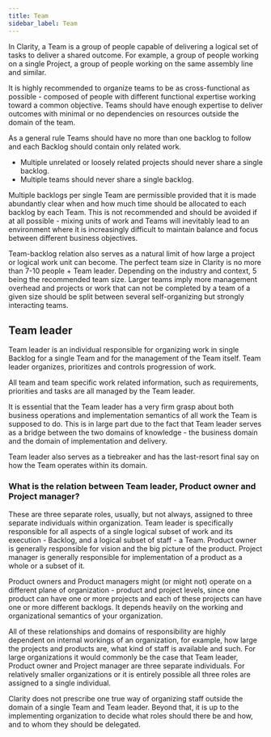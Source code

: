 ```yaml
---
title: Team
sidebar_label: Team
---
```


In Clarity, a Team is a group of people capable of delivering a logical set of tasks to deliver a shared outcome. For example, a group of people working on a single Project, a group of people working on the same assembly line and similar.

It is highly recommended to organize teams to be as cross-functional as possible - composed of people with different functional expertise working toward a common objective. Teams should have enough expertise to deliver outcomes with minimal or no dependencies on resources outside the domain of the team.

As a general rule Teams should have no more than one backlog to follow and each Backlog should contain only related work.

- Multiple unrelated or loosely related projects should never share a single backlog.
- Multiple teams should never share a single backlog.

Multiple backlogs per single Team are permissible provided that it is made abundantly clear when and how much time should be allocated to each backlog by each Team. This is not recommended and should be avoided if at all possible - mixing units of work and Teams will inevitably lead to an environment where it is increasingly difficult to maintain balance and focus between different business objectives.

Team-backlog relation also serves as a natural limit of how large a project or logical work unit can become. The perfect team size in Clarity is no more than 7-10 people + Team leader. Depending on the industry and context, 5 being the recommended team size. Larger teams imply more management overhead and projects or work that can not be completed by a team of a given size should be split between several self-organizing but strongly interacting teams.

## Team leader

Team leader is an individual responsible for organizing work in single Backlog for a single Team and for the management of the Team itself. Team leader organizes, prioritizes and controls progression of work.

All team and team specific work related information, such as requirements, priorities and tasks are all managed by the Team leader.

It is essential that the Team leader has a very firm grasp about both business operations and implementation semantics of all work the Team is supposed to do. This is in large part due to the fact that Team leader serves as a bridge between the two domains of knowledge - the business domain and the domain of implementation and delivery.

Team leader also serves as a tiebreaker and has the last-resort final say on how the Team operates within its domain.

### What is the relation between Team leader, Product owner and Project manager?

These are three separate roles, usually, but not always, assigned to three separate individuals within organization. Team leader is specifically responsible for all aspects of a single logical subset of work and its execution - Backlog, and a logical subset of staff - a Team. Product owner is generally responsible for vision and the big picture of the product. Project manager is generally responsible for implementation of a product as a whole or a subset of it.

Product owners and Product managers might (or might not) operate on a different plane of organization - product and project levels, since one product can have one or more projects and each of these projects can have one or more different backlogs. It depends heavily on the working and organizational semantics of your organization.

All of these relationships and domains of responsibility are highly dependent on internal workings of an organization, for example, how large the projects and products are, what kind of staff is available and such. For large organizations it would commonly be the case that Team leader, Product owner and Project manager are three separate individuals. For relatively smaller organizations or it is entirely possible all three roles are assigned to a single individual.

Clarity does not prescribe one true way of organizing staff outside the domain of a single Team and Team leader. Beyond that, it is up to the implementing organization to decide what roles should there be and how, and to whom they should be delegated.
